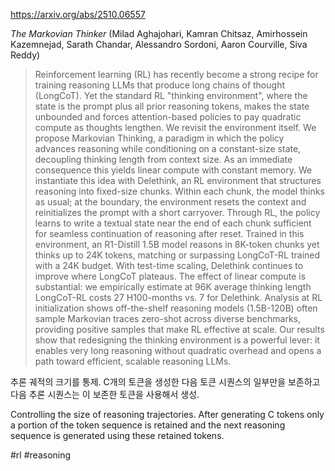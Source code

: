https://arxiv.org/abs/2510.06557

*The Markovian Thinker* (Milad Aghajohari, Kamran Chitsaz, Amirhossein Kazemnejad, Sarath Chandar, Alessandro Sordoni, Aaron Courville, Siva Reddy)

> Reinforcement learning (RL) has recently become a strong recipe for training reasoning LLMs that produce long chains of thought (LongCoT). Yet the standard RL "thinking environment", where the state is the prompt plus all prior reasoning tokens, makes the state unbounded and forces attention-based policies to pay quadratic compute as thoughts lengthen. We revisit the environment itself. We propose Markovian Thinking, a paradigm in which the policy advances reasoning while conditioning on a constant-size state, decoupling thinking length from context size. As an immediate consequence this yields linear compute with constant memory. We instantiate this idea with Delethink, an RL environment that structures reasoning into fixed-size chunks. Within each chunk, the model thinks as usual; at the boundary, the environment resets the context and reinitializes the prompt with a short carryover. Through RL, the policy learns to write a textual state near the end of each chunk sufficient for seamless continuation of reasoning after reset. Trained in this environment, an R1-Distill 1.5B model reasons in 8K-token chunks yet thinks up to 24K tokens, matching or surpassing LongCoT-RL trained with a 24K budget. With test-time scaling, Delethink continues to improve where LongCoT plateaus. The effect of linear compute is substantial: we empirically estimate at 96K average thinking length LongCoT-RL costs 27 H100-months vs. 7 for Delethink. Analysis at RL initialization shows off-the-shelf reasoning models (1.5B-120B) often sample Markovian traces zero-shot across diverse benchmarks, providing positive samples that make RL effective at scale. Our results show that redesigning the thinking environment is a powerful lever: it enables very long reasoning without quadratic overhead and opens a path toward efficient, scalable reasoning LLMs.

추론 궤적의 크기를 통제. C개의 토큰을 생성한 다음 토큰 시퀀스의 일부만을 보존하고 다음 추론 시퀀스는 이 보존한 토큰을 사용해서 생성.

Controlling the size of reasoning trajectories. After generating C tokens only a portion of the token sequence is retained and the next reasoning sequence is generated using these retained tokens.

#rl #reasoning 